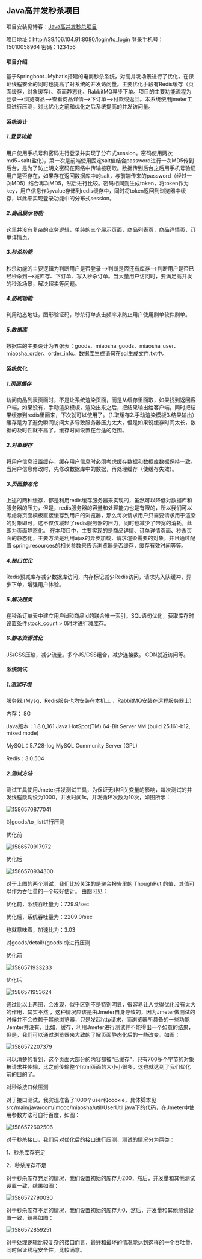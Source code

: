 ## Java高并发秒杀项目

项目安装见博客：[Java高并发秒杀项目](https://blog.csdn.net/nageaixiaodenanhai/article/details/105412877)

项目地址：http://39.106.104.91:8080/login/to_login  登录手机号：15010058964  密码：123456

#### 项目介绍

基于Springboot+Mybatis搭建的电商秒杀系统，对高并发场景进行了优化，在保证线程安全的同时也提高了对系统的并发访问量。主要优化手段有Redis缓存（页面缓存，对象缓存）、页面静态化、RabbitMQ异步下单。项目的主要功能流程为登录-->浏览商品-->查看商品详情-->下订单-->付款或返回。本系统使用jmeter工具进行压测，对比优化之前和优化之后系统提高的并发访问量。

#### 系统设计

##### 1.登录功能

用户使用手机号和密码进行登录并实现了分布式session。密码使用两次md5+salt(盐化)，第一次是前端使用固定salt值结合password进行一次MD5传到后台，是为了防止明文密码在网络中传输被窃取。数据传到后台之后用手机号验证用户是否存在，如果存在返回数据库中的salt，与前端传来的password（经过一次MD5）结合再次MD5，然后进行比较。密码相同则生成token，将token作为key，用户信息作为value存储到redis缓存中，同时将token返回到浏览器中缓存，以此来实现登录功能中的分布式session。

##### 2.商品展示功能

这里并没有复杂的业务逻辑，单纯的三个展示页面，商品列表页，商品详情页，订单详情页。

##### 3.秒杀功能

秒杀功能的主要逻辑为判断用户是否登录-->判断是否还有库存-->判断用户是否已经秒杀到-->减库存、下订单、写入秒杀订单。当大量用户访问时，要满足高并发的秒杀场景，解决超卖等问题。

##### 4.防刷功能

利用动态地址，图形验证码，秒杀订单点击频率来防止用户使用刷单软件刷单。

##### 5.数据库

数据库的主要设计为五张表：goods、miaosha_goods、miaosha_user、miaosha_order、order_info。数据库生成语句在sql生成文件.txt中。

#### 系统优化

##### 1.页面缓存

访问商品列表页面时，不是让系统渲染页面，而是从缓存里面取，如果找到返回客户端，如果没有，手动渲染模板，渲染出来之后，把结果输出给客户端，同时把结果缓存到redis里面来，下次就可以使用了。（1.取缓存2.手动渲染模板3.结果输出）缓存是为了避免瞬间访问太多导致服务器压力太大，但是如果说缓存时间太长，数据的及时性就不高了。缓存时间设置在合适的范围。

##### 2.对象缓存

将用户信息设置缓存，缓存用户信息时必须考虑缓存数据和数据库数据保持一致。当用户信息修改时，先修改数据库中的数据，再处理缓存（使缓存失效）。

##### 3.页面静态化

上述的两种缓存，都是利用redis缓存服务器来实现的，虽然可以降低对数据库和服务器的压力，但是，redis服务器的容量和处理能力也是有限的，所以我们可以考虑将页面模板直接缓存到用户的浏览器，那么每次请求用户只需要请求用于渲染的对象即可，这不仅仅减轻了redis服务器的压力，同时也减少了带宽的消耗，此即为页面静态化。 在本项目中，主要实现的是商品详情、订单详情页面、秒杀页面的静态化，主要方法是利用ajax的异步加载，请求渲染需要的对象，并且通过配置 spring.resources的相关参数来告诉浏览器是否缓存，缓存有效时间等等。 

##### 4.接口优化

Redis预减库存减少数据库访问，内存标记减少Redis访问，请求先入队缓冲，异步下单，增强用户体验。

##### 5.解决超卖

在秒杀订单表中建立用户id和商品id的联合唯一索引。SQL语句优化，获取库存时设置条件stock_count > 0时才进行减库存。 

##### 6.静态资源优化

JS/CSS压缩，减少流量。多个JS/CSS组合，减少连接数。 CDN就近访问等。

#### 系统测试

##### 1.测试环境

服务器:(Mysq、Redis服务也均安装在本机上 ，RabbitMQ安装在远程服务器上）

内存： 8G 

Java版本：1.8.0_161 Java HotSpot(TM) 64-Bit Server VM (build 25.161-b12, mixed mode)  

MySQL：5.7.28-log MySQL Community Server (GPL)  

Redis：3.0.504 

##### 2.测试方法

测试工具使用Jmeter并发测试工具，为保证无非相关变量的影响，每次测试的并发线程数均设为1000，并发时间1s，并发循环次数为10次，如图所示： 

![1586570877041](C:\Users\sutian\AppData\Local\Temp\1586570877041.png)

 对goods/to_list进行压测

优化前

![1586570917972](C:\Users\sutian\AppData\Local\Temp\1586570917972.png)

优化后

![1586570934300](C:\Users\sutian\AppData\Local\Temp\1586570934300.png)

对于上图的两个测试，我们比较关注的是聚合报告里的 ThoughPut 的值，其值可以作为吞吐量的一个较好估计。  由图可见：  

优化前，系统吞吐量为：729.9/sec  

优化后，系统吞吐量为：2209.0/sec  

也就意味着，加速比为：3.03

 

对goods/detail/{goodsId}进行压测

优化前

![1586571933233](C:\Users\sutian\AppData\Local\Temp\1586571933233.png)

优化后

![1586571953624](C:\Users\sutian\AppData\Local\Temp\1586571953624.png)

通过比以上两图，会发现，似乎区别不是特别明显，很容易让人觉得优化没有太大的作用，其实不然 ，这种情况应该是由Jmeter自身导致的，因为Jmeter做测试的时候并不会依赖于其他浏览器，只是发起http请求，而浏览器所具备的一些功能Jemter并没有，比如，缓存，利用Jmeter进行测试并不能得出一个如意的结果，但是，我们可以通过浏览器来大致的了解页面静态化后的一些改变。如图： 

![1586572207379](C:\Users\sutian\AppData\Local\Temp\1586572207379.png)

可以清楚的看到，这个页面大部分的内容都被“已缓存”，只有700多个字节的对象被请求并传输，比之前传输整个html页面的大小小很多，这也就达到了我们优化前的目的了。 

对秒杀接口做压测

对于接口测试，我实现准备了1000个user和cookie，具体脚本见src/main/java/com/imooc/miaosha/util/UserUtil.java下的代码，在Jmeter中使用参数方法可自行百度，如图： 

![1586572602506](C:\Users\sutian\AppData\Local\Temp\1586572602506.png)

对于秒杀接口，我们只对优化后的接口进行压测，测试的情况分为两类：

1、秒杀库存充足

2、秒杀库存不足

对于秒杀库存充足的情况，我们设置初始的库存为200，然后，并发量和其他测试设置一致，结果如图：

![1586572790030](C:\Users\sutian\AppData\Local\Temp\1586572790030.png)

对于秒杀库存不足的情况，我们设置初始的库存为0，然后，并发量和其他测试设置一致，结果如图： 

![1586572859251](C:\Users\sutian\AppData\Local\Temp\1586572859251.png)

对于处理逻辑比较复杂的接口而言，最好和最坏的情况能达到这样的一个吞吐量，同时保证线程安全性，比较满意。 